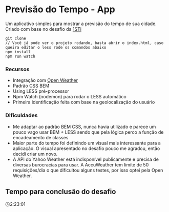 # Previsão do Tempo - App

Um aplicativo simples para mostrar a previsão do tempo de sua cidade. Criado com base no desafio da [1STi](https://github.com/1STi/desafio-frontend/)

```
git clone
// Você já pode ver o projeto rodando, basta abrir o index.html, caso queira editar o less rode os comandos abaixo
npm install
npm run watch
```

### Recursos

- Integração com [Open Weather](https://openweathermap.org/api)
- Padrão CSS BEM
- Using LESS pré-processor
- Npm Watch (nodemon) para rodar o LESS automático
- Primeira identificação feita com base na geolocalização do usuário

### Dificuldades

- Me adaptar ao padrão BEM CSS, nunca havia utilizado e parece um pouco vago usar BEM + LESS sendo que pela lógica perco a função de encadeamento de classes
- Maior parte do tempo foi definindo um visual mais interessante para a aplicação. O visual apresentado no desafio pouco me agradou, então decidi criar um novo.
- A API do Yahoo Weather está indisponível publicamente e precisa de diversas burocracias para usar. A AccuWeather tem limite de 50 requisições/dia o que dificultou alguns testes, por isso optei pela Open Weather.

## Tempo para conclusão do desafio

🕒2:23:01

